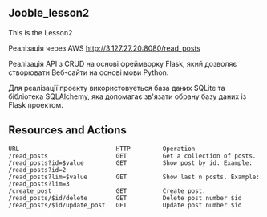 ## Jooble_lesson2
This is the Lesson2

Реалізація через AWS http://3.127.27.20:8080/read_posts

Реалізація API з CRUD на основі фреймворку Flask, який дозволяє створювати Веб-сайти на основі мови Python.

Для реалізації проекту використовується база даних SQLite та бібліотека SQLAlchemy, яка допомагає зв'язати обрану базу даних із Flask проектом.


## Resources and Actions

    URL                           HTTP         Operation
    /read_posts                   GET          Get a collection of posts.
    /read_posts?id=$value         GET          Show post by id. Example: /read_posts?id=2
    /read_posts?lim=$value        GET          Show last n posts. Example: /read_posts?lim=3
    /create_post                  GET          Create post.
    /read_posts/$id/delete        GET          Delete post number $id
    /read_posts/$id/update_post   GET          Update post number $id
